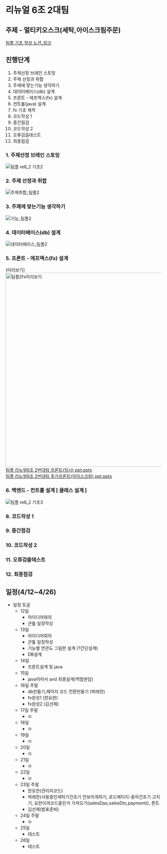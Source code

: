 # 리뉴얼 6조 2대팀

## 주제 - 멀티키오스크(세탁,아이스크림주문)

[팀플 기초 작성 노션_링크](https://www.notion.so/65eba034e61c4cfabff76e16270f2340)

## 진행단계
1. 주제선정 브레인 스토밍
2. 주제 선정과 취합
3. 주제에 맞는기능 생각하기
4. 데이터베이스(db) 설계
5. 프론트 - 에프엑스(fx) 설계
6. 컨트롤(java) 설계
7. fx 기초 제작
8. 코드작성 1
9. 중간점검
10. 코드작성 2
11. 오류검출테스트
12. 최종점검









### 1. 주제선정 브레인 스토밍
![팀플 re6_2 기초2](https://user-images.githubusercontent.com/100547978/163544146-cf73d27e-3582-48d8-ad2c-a472da80c302.jpg)


### 2. 주제 선정과 취합
![주제취합_팀플2](https://user-images.githubusercontent.com/100547978/163682811-3e111f54-ae4b-48e9-ad9f-215bb027a973.jpg)


### 3. 주제에 맞는기능 생각하기
![기능_팀플2](https://user-images.githubusercontent.com/100547978/163683284-0c415f47-6900-44c8-9a94-23c2d8317455.jpg)


### 4. 데이터베이스(db) 설계
![데이터베이스_팀플2](https://user-images.githubusercontent.com/100547978/163682299-dde5920d-b7f7-4e51-ba93-2e5797574cda.jpg)


### 5. 프론트 - 에프엑스(fx) 설계  
(미리보기)  
<img width="626" alt="팀플2fx미리보기" src="https://user-images.githubusercontent.com/100547978/163683357-89742614-3968-4825-885f-fb3858c4d443.png">  
[팀플 리뉴얼6조 2번대팀 프론트(임시) ppt.pptx](https://github.com/ParkRaechan/renual6_2/files/8500218/6.2.ppt.pptx)  
[팀플 리뉴얼6조 2번대팀 추가프론트(아이스크림) ppt.pptx](https://github.com/ParkRaechan/renual6_2/files/8500224/6.2.ppt.pptx)  


### 6. 백엔드 - 컨트롤 설계 [ 클래스 설계 ]
![팀플 re6_2 기초3](https://user-images.githubusercontent.com/100547978/163554358-8019bdb4-8ba5-4a4d-97d8-7867b323ac97.jpg)




### 8. 코드작성 1
### 9. 중간점검
### 10. 코드작성 2
### 11. 오류검출테스트
### 12. 최종점검







## 일정(4/12~4/26)

- 일정 토글
    - 12일
        - 아이디어회의
        - 큰틀 일정작성
    - 13일
        - 아이디어회의
        - 큰틀 일정작성
        - 기능별 연관도 그림판 설계 (?간단설계)
        - DB설계
    - 14일
        - 프론트설계 및 java
    - 15일
        - java이어서 and 최종설계(역할분담)
    - 16일 주말
        - db만들기,페이지 코드 전환만들기 (박래찬)
        - fx완성1 (한요한)
        - fx완성2 (김선제)
    - 17일 주말
        - ㅁ
    - 18일
        - ㅁ
    - 19일
        - ㅁ
    - 20일
        - ㅁ
    - 21일
        - ㅁ
    - 22일
        - ㅁ
    - 23일 주말
        - 한요한(관리자코드)
        - 박래찬(사용중인세탁기건조기 안보이게하기,    로드페이지-중혀건조기 고치기,    요한이꺼코드올린거 가져오기(salesDao,salesDto,payment)),     폰트
        - 김선제(발표준비)
    - 24일 주말
        - ㅁ
    - 25일
        - 테스트
    - 26일
        - 테스트
        

